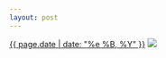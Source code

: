 ```yaml
---
layout: post
---
```


<p>
  <time><a href="/103">{{ page.date | date: "%e %B, %Y" }}</a></time>
  <a href="/103"><img src="{{ site.assets_url }}/103-640.jpg" srcset="{{ site.assets_url }}/103-1280.jpg 1280w, {{ site.assets_url }}/103-960.jpg 960w, {{ site.assets_url }}/103-640.jpg 640w, {{ site.assets_url }}/103-320.jpg 320w" sizes="(min-width: 700px) 50vw, calc(100vw - 2rem)" /></a>
</p>
